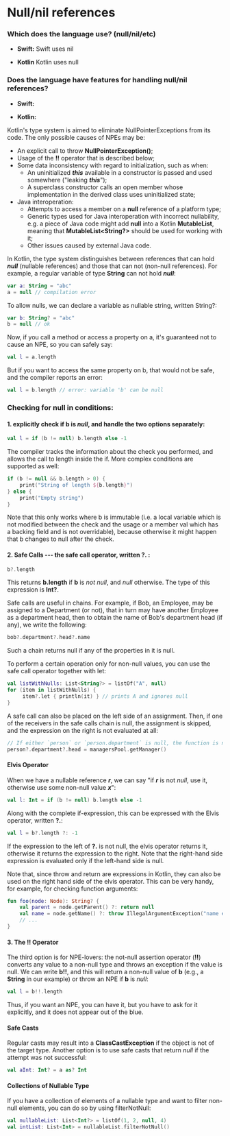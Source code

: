 # **Null/nil references**


### **Which does the language use? (null/nil/etc)**

* **Swift:** Swift uses nil

* **Kotlin** Kotlin uses null


### **Does the language have features for handling null/nil references?**

* **Swift:**





* **Kotlin:**

Kotlin's type system is aimed to eliminate NullPointerExceptions from its code. The only possible causes of NPEs may be:

* An explicit call to throw **NullPointerException()**;
* Usage of the **!!** operator that is described below;
* Some data inconsistency with regard to initialization, such as when:
  * An uninitialized _**this**_ available in a constructor is passed and used somewhere ("leaking _**this**_");
  * A superclass constructor calls an open member whose implementation in the derived class uses uninitialized state;
* Java interoperation:
  * Attempts to access a member on a **null** reference of a platform type;
  * Generic types used for Java interoperation with incorrect nullability, e.g. a piece of Java code might add **null** into a Kotlin **MutableList<String>**, meaning that **MutableList<String?>** should be used for working with it;
  * Other issues caused by external Java code.


In Kotlin, the type system distinguishes between references that can hold _**null**_ (nullable references) and those that can not (non-null references). For example, a regular variable of type **String** can not hold _**null**_:

```kotlin
var a: String = "abc"
a = null // compilation error
```

To allow nulls, we can declare a variable as nullable string, written String?:
```kotlin
var b: String? = "abc"
b = null // ok
```
Now, if you call a method or access a property on a, it's guaranteed not to cause an NPE, so you can safely say:

```kotlin
val l = a.length
```
But if you want to access the same property on b, that would not be safe, and the compiler reports an error:
```kotlin
val l = b.length // error: variable 'b' can be null
```
### Checking for **null** in conditions:

#### 1. explicitly check if **b** is *null*, and handle the two options separately:
```kotlin
val l = if (b != null) b.length else -1
```
The compiler tracks the information about the check you performed, and allows the call to length inside the if. More complex conditions are supported as well:
```kotlin
if (b != null && b.length > 0) {
    print("String of length ${b.length}")
} else {
    print("Empty string")
}
```
Note that this only works where b is immutable (i.e. a local variable which is not modified between the check and the usage or a member val which has a backing field and is not overridable), because otherwise it might happen that b changes to null after the check.
#### 2. Safe Calls --- the safe call operator, written **__?.__** :
```kotlin
b?.length
```
This returns **b.length** if **b** is *not null*, and *null* otherwise. The type of this expression is **Int?**.

Safe calls are useful in chains. For example, if Bob, an Employee, may be assigned to a Department (or not), that in turn may have another Employee as a department head, then to obtain the name of Bob's department head (if any), we write the following:

```kotlin
bob?.department?.head?.name
```
Such a chain returns null if any of the properties in it is null.

To perform a certain operation only for non-null values, you can use the safe call operator together with let:
```kotlin
val listWithNulls: List<String?> = listOf("A", null)
for (item in listWithNulls) {
     item?.let { println(it) } // prints A and ignores null
}
```
A safe call can also be placed on the left side of an assignment. Then, if one of the receivers in the safe calls chain is null, the assignment is skipped, and the expression on the right is not evaluated at all:
```kotlin
// If either `person` or `person.department` is null, the function is not called:
person?.department?.head = managersPool.getManager()
```
#### Elvis Operator

When we have a nullable reference __*r*__, we can say "if __*r*__ is not *null*, use it, otherwise use some non-null value __*x*__":
```kotlin
val l: Int = if (b != null) b.length else -1
```
Along with the complete if-expression, this can be expressed with the Elvis operator, written **__?.__**:
```kotlin
val l = b?.length ?: -1
```
If the expression to the left of **__?.__** is not null, the elvis operator returns it, otherwise it returns the expression to the right. Note that the right-hand side expression is evaluated only if the left-hand side is null.

Note that, since throw and return are expressions in Kotlin, they can also be used on the right hand side of the elvis operator. This can be very handy, for example, for checking function arguments:
```kotlin
fun foo(node: Node): String? {
    val parent = node.getParent() ?: return null
    val name = node.getName() ?: throw IllegalArgumentException("name expected")
    // ...
}
```
#### 3. The !! Operator
The third option is for NPE-lovers: the not-null assertion operator (**!!**) converts any value to a non-null type and throws an exception if the value is null. We can write **b!!**, and this will return a non-null value of **b** (e.g., a **String** in our example) or throw an NPE if **b** is *null*:
```kotlin
val l = b!!.length
```
Thus, if you want an NPE, you can have it, but you have to ask for it explicitly, and it does not appear out of the blue.

#### Safe Casts
Regular casts may result into a **ClassCastException** if the object is not of the target type. Another option is to use safe casts that return *null* if the attempt was not successful:

```kotlin
val aInt: Int? = a as? Int
```
#### Collections of Nullable Type
If you have a collection of elements of a nullable type and want to filter non-null elements, you can do so by using filterNotNull:
```kotlin
val nullableList: List<Int?> = listOf(1, 2, null, 4)
val intList: List<Int> = nullableList.filterNotNull()
```
